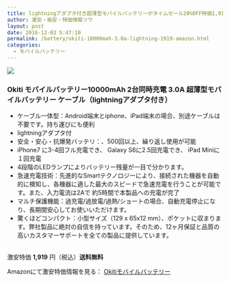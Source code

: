 ```yaml
---
title: lightningアダプタ付き超薄型モバイルバッテリーがタイムセール20%OFF特価1,919円！送料無料！
author: 激安・格安・特価情報ツウ
layout: post
date: 2016-12-03 5:47:10
permalink: /battery/okiti-10000mah-3.0a-lightning-1919-amazon.html
categories:
  - モバイルバッテリー
---
```


<div class="img-bg2 img_L">
<a  href="https://www.amazon.co.jp/gp/product/B01JLVAF0I/ref=as_li_qf_sp_asin_il?ie=UTF8&camp=247&creative=1211&creativeASIN=B01JLVAF0I&linkCode=as2&tag=tokkajohotsu-22" target="_blank"><img border="0" src="http://ws-fe.amazon-adsystem.com/widgets/q?_encoding=UTF8&ASIN=B01JLVAF0I&Format=_SL250_&ID=AsinImage&MarketPlace=JP&ServiceVersion=20070822&WS=1&tag=tokkajohotsu-22" ></a><img src="http://ir-jp.amazon-adsystem.com/e/ir?t=tokkajohotsu-22&l=as2&o=9&a=B01JLVAF0I" width="1" height="1" border="0" alt="" style="border:none !important; margin:0px !important;" />
</div>

### Okiti モバイルバッテリー10000mAh 2台同時充電 3.0A 超薄型モバイルバッテリー ケーブル（lightningアダプタ付き）
<!--more-->

* ケーブル一体型：Android端末とiphone、iPad端末の場合、別途ケーブルは不要です。持ち運びにも便利
* lightningアダプタ付
* 安全・安心・抗爆発バッテリ：、500回以上、繰り返し使用が可能
* iPhone7 に3-4回フル充電でき、 Galaxy S6に2.5回充電でき、 iPad Miniに１回充電
* 4段階のLEDランプによりバッテリー残量が一目で分かります。
* 急速充電技術：先進的なSmartテクノロジーにより、接続された機器を自動的に検知し、各機器に適した最大のスピードで急速充電を行うことが可能です。また、入力電流は2Aで 約5時間で本製品への充電が完了
* マルチ保護機能：過充電/過放電/過熱/ショートの場合、自動充電停止になり、長期間安心してお使いいただけます。
* 驚くほどコンパクト：小型サイズ（129 x 65x12 mm）、ポケットに収まります。弊社製品に絶対の自信を持っています。そのため、12ヶ月保証と品質の高いカスタマーサポートを全ての製品に提供しています。

<br clear="all" />激安特価 <span class="tokka-price"><strong>1,919</strong></span> 円（税込）**送料無料**

Amazonにて激安特価情報を見る： <span class="fs150p"><a href="https://www.amazon.co.jp/gp/product/B01JLVAF0I/ref=as_li_qf_sp_asin_il?ie=UTF8&camp=247&creative=1211&creativeASIN=B01JLVAF0I&linkCode=as2&tag=tokkajohotsu-22" target="_blank">Okitiモバイルバッテリー</a></span>
